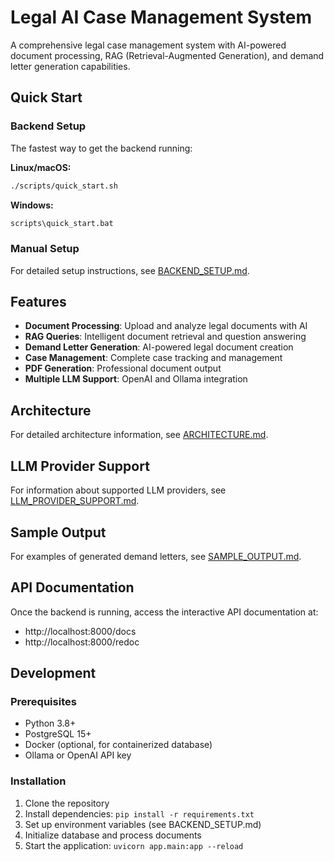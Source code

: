# Legal AI Case Management System

A comprehensive legal case management system with AI-powered document processing, RAG (Retrieval-Augmented Generation), and demand letter generation capabilities.

## Quick Start

### Backend Setup

The fastest way to get the backend running:

**Linux/macOS:**
```bash
./scripts/quick_start.sh
```

**Windows:**
```cmd
scripts\quick_start.bat
```

### Manual Setup

For detailed setup instructions, see [BACKEND_SETUP.md](BACKEND_SETUP.md).

## Features

- **Document Processing**: Upload and analyze legal documents with AI
- **RAG Queries**: Intelligent document retrieval and question answering
- **Demand Letter Generation**: AI-powered legal document creation
- **Case Management**: Complete case tracking and management
- **PDF Generation**: Professional document output
- **Multiple LLM Support**: OpenAI and Ollama integration

## Architecture

For detailed architecture information, see [ARCHITECTURE.md](ARCHITECTURE.md).

## LLM Provider Support

For information about supported LLM providers, see [LLM_PROVIDER_SUPPORT.md](LLM_PROVIDER_SUPPORT.md).

## Sample Output

For examples of generated demand letters, see [SAMPLE_OUTPUT.md](SAMPLE_OUTPUT.md).

## API Documentation

Once the backend is running, access the interactive API documentation at:
- http://localhost:8000/docs
- http://localhost:8000/redoc

## Development

### Prerequisites

- Python 3.8+
- PostgreSQL 15+
- Docker (optional, for containerized database)
- Ollama or OpenAI API key

### Installation

1. Clone the repository
2. Install dependencies: `pip install -r requirements.txt`
3. Set up environment variables (see BACKEND_SETUP.md)
4. Initialize database and process documents
5. Start the application: `uvicorn app.main:app --reload`
